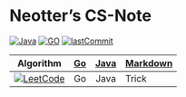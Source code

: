 <!--
 * @Author: Nettor
 * @Date: 2020-06-08 15:35:19
 * @LastEditors: Nettor
 * @LastEditTime: 2020-06-08 16:38:17
 * @Description: file content
-->

# Neotter’s CS-Note

[![Java](https://img.shields.io/badge/Language-Java-Blue.svg?logo=java)](https://github.com/Neotter/CS-Note)
[![GO](https://img.shields.io/badge/Language-Go-Blue.svg?logo=go)](https://github.com/Neotter/CS-Note)
[![lastCommit](https://img.shields.io/github/last-commit/Neotter/CS-Note)](https://github.com/Neotter/CS-Note)

|                                                                 Algorithm                                                                 | [Go](https://github.com/Neotter/CS-Note/tree/master/Go) | [Java](https://github.com/Neotter/CS-Note/tree/master/Java) | [Markdown](./MarkDown) |
| :---------------------------------------------------------------------------------------------------------------------------------------: | :-----------------------------------------------------: | :---------------------------------------------------------: | ---------------------- |
| [![LeetCode](https://img.shields.io/badge/%20-LeetCode-lightgrey?logo=LeetCode)](https://github.com/Neotter/CS-Note/tree/master/LeetCode) |                           Go                            |                            Java                             | Trick                  |
